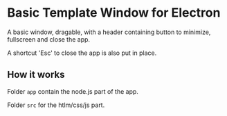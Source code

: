# Basic Template Window for Electron

A basic window, dragable, with a header containing button to minimize, fullscreen and close the app.

A shortcut 'Esc' to close the app is also put in place.



## How it works

Folder `app` contain the node.js part of the app.

Folder `src` for the htlm/css/js part. 